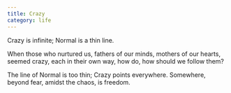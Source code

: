 ```yaml
---
title: Crazy
category: life
---
```


Crazy is infinite;
Normal is a thin line.

When those who nurtured us,
fathers of our minds,
mothers of our hearts,
seemed crazy,
each in their own way,
how do,
how should
we follow them?

The line of Normal
is too thin;
Crazy points everywhere.
Somewhere,
beyond fear,
amidst the chaos,
is freedom.
